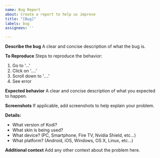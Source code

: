 ```yaml
---
name: Bug Report
about: Create a report to help us improve
title: "[Bug]"
labels: bug
assignees: ''

---
```


**Describe the bug**
A clear and concise description of what the bug is.

**To Reproduce**
Steps to reproduce the behavior:
1.  Go to '...'
2.  Click on '....'
3.  Scroll down to '....'
4.  See error

**Expected behavior**
A clear and concise description of what you expected to happen.

**Screenshots**
If applicable, add screenshots to help explain your problem.

**Details:**
  - What version of Kodi?
  - What skin is being used?
  - What device? (PC, Smartphone, Fire TV, Nvidia Shield, etc...)
  - What platform? (Android, iOS, Windows, OS X, Linux, etc...)

**Additional context**
Add any other context about the problem here.
